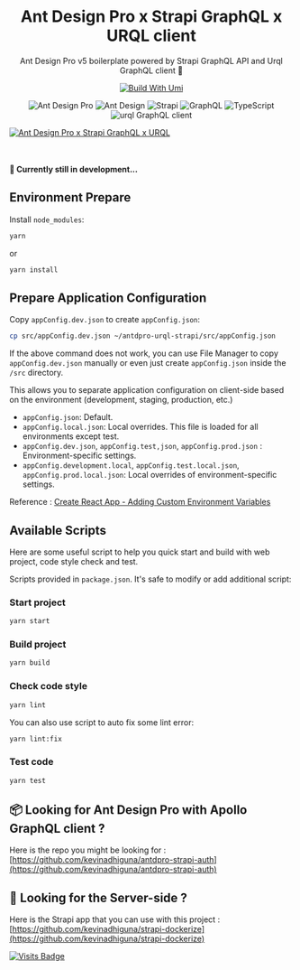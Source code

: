 <h1 align="center">Ant Design Pro x Strapi GraphQL x URQL client</h1>

<div align="center">

Ant Design Pro v5 boilerplate powered by Strapi GraphQL API and Urql GraphQL client 🌟

[![Build With Umi](https://img.shields.io/badge/build%20with-umi-028fe4.svg?style=flat-square)](http://umijs.org/) <br/>

<img alt="Ant Design Pro" src="https://img.shields.io/badge/Ant_Design_Pro-0170FE?style=for-the-badge&logo=ant-design&logoColor=white" /> <img alt="Ant Design" src="https://img.shields.io/badge/-Ant_Design-%230170FE?&style=for-the-badge&logo=ant-design&logoColor=white" /> <img alt="Strapi" src="https://img.shields.io/badge/strapi-2e7eea?style=for-the-badge&logo=strapi&logoColor=white" /> <img alt="GraphQL" src="https://img.shields.io/badge/GraphQl-E10098?style=for-the-badge&logo=graphql&logoColor=white" /> <img alt="TypeScript" src="https://img.shields.io/badge/TypeScript-007ACC?style=for-the-badge&logo=typescript&logoColor=white" /> <img alt="urql GraphQL client" src="https://img.shields.io/badge/-URQL-6C7CBC?style=for-the-badge&logo=urql" />

<!-- <img alt="Ant Design Pro - Strapi auth" src="https://s3.gifyu.com/images/ecf1535jw45n673m255.png" border="0" /> -->

</div>

<a href="https://github.com/kevinadhiguna/antdpro-strapi-urql">
  <img src="https://s3.gifyu.com/images/3k4jh3rk43j5h43kjnr.png" alt="Ant Design Pro  x Strapi GraphQL x URQL" border="0" />
</a>

<br/><br />
**🚧 Currently still in development...**

## Environment Prepare

Install `node_modules`:

```bash
yarn
```
or

```bash
yarn install
```

## Prepare Application Configuration

Copy `appConfig.dev.json` to create `appConfig.json`:

```bash
cp src/appConfig.dev.json ~/antdpro-urql-strapi/src/appConfig.json
```

If the above command does not work, you can use File Manager to copy `appConfig.dev.json` manually or even just create `appConfig.json` inside the `/src` directory.

This allows you to separate application configuration on client-side based on the environment (development, staging, production, etc.)
- `appConfig.json`: Default.
- `appConfig.local.json`: Local overrides. This file is loaded for all environments except test.
- `appConfig.dev.json`, `appConfig.test,json`, `appConfig.prod.json` : Environment-specific settings.
- `appConfig.development.local`, `appConfig.test.local.json`, `appConfig.prod.local.json`: Local overrides of environment-specific settings.

Reference : [Create React App - Adding Custom Environment Variables](https://create-react-app.dev/docs/adding-custom-environment-variables/#what-other-env-files-can-be-used)

## Available Scripts

Here are some useful script to help you quick start and build with web project, code style check and test.

Scripts provided in `package.json`. It's safe to modify or add additional script:

### Start project

```bash
yarn start
```

### Build project

```bash
yarn build
```

### Check code style

```bash
yarn lint
```

You can also use script to auto fix some lint error:

```bash
yarn lint:fix
```

### Test code

```bash
yarn test
```

## 📦 Looking for Ant Design Pro with Apollo GraphQL client ?

Here is the repo you might be looking for : [https://github.com/kevinadhiguna/antdpro-strapi-auth](https://github.com/kevinadhiguna/antdpro-strapi-auth)

## 🔎 Looking for the Server-side ?

Here is the Strapi app that you can use with this project : [https://github.com/kevinadhiguna/strapi-dockerize](https://github.com/kevinadhiguna/strapi-dockerize)

[![Visits Badge](https://badges.pufler.dev/visits/kevinadhiguna/antdpro-strapi-urql)](https://github.com/kevinadhiguna)
